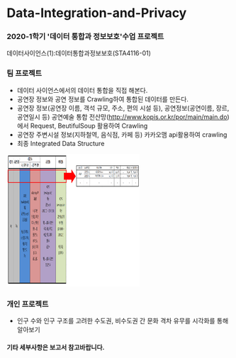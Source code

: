 # Data-Integration-and-Privacy
### 2020-1학기 '데이터 통합과 정보보호'수업 프로젝트

데이터사이언스(1):데이터통합과정보보호(STA4116-01) </br>

### 팀 프로젝트
* 데이터 사이언스에서의 데이터 통합을 직접 해본다.
* 공연장 정보와 공연 정보를 Crawling하여 통합된 데이터를 만든다.
* 공연장 정보(공연장 이름, 객석 규모, 주소, 편의 시설 등), 공연정보(공연이름, 장르, 공연일시 등) 공연예술 통합 전산망(http://www.kopis.or.kr/por/main/main.do)에서 Request, BeutifulSoup 활용하여 Crawling
* 공연장 주변시설 정보(지하철역, 음식점, 카페 등) 카카오맴 api활용하여 crawling
* 최종 Integrated Data Structure</br>
<img src="/img/data structure.png" width="300" height="300">

### 개인 프로젝트
* 인구 수와 인구 구조를 고려한 수도권, 비수도권 간 문화 격차 유무를 시각화를 통해 알아보기

#### 기타 세부사항은 보고서 참고바랍니다.
